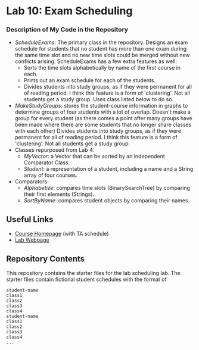 # Lab 10: Exam Scheduling

### Description of My Code in the Repository
- *ScheduleExams*: The primary class in the repository. Designs an exam schedule for students that no student has more than one exam during the same time slot and no new time slots could be merged without new conflicts arising. ScheduleExams has a few extra features as well:
  - Sorts the time slots alphabetically by name of the first course in each.
  - Prints out an exam schedule for each of the students.
  - Divides students into study groups, as if they were permanent for all of reading period. I think this feature is a form of 'clustering'. Not all students get a study group. Uses class listed below to do so.
- *MakeStudyGroups*: stores the student-course information in graphs to determine groups of four students with a lot of overlap. Doesn't make a group for every student (as there comes a point after many groups have been made where there are some students that no longer share classes with each other)
Divides students into study groups, as if they were permanent for all of reading period. I think this feature is a form of 'clustering'. Not all students get a study group.
- Classes repurposed from Lab 4:
  - *MyVector*: a Vector that can be sorted by an independent Comparator Class.
  - *Student*: a representation of a student, including a name and a String array of four courses.
- Comparators:
  - *Alphabetize*: compares time slots (BinarySearchTree<String>) by comparing their first elements (Strings).
  - *SortByName*: compares student objects by comparing their names.

## Useful Links
 * [Course Homepage](http://cs.williams.edu/~cs136/index.html) (with TA schedule)
 * [Lab Webpage](http://cs.williams.edu/~cs136/labs/exam-scheduling.html)


## Repository Contents
This repository contains the starter files for the lab scheduling lab.
The starter files contain fictional student schedules with the format of
```
student-name
class1
class2
class3
class4
student-name
class1
class2
class3
class4
...
```
